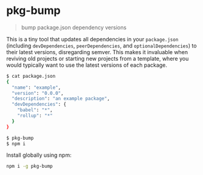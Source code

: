 # pkg-bump
> bump package.json dependency versions

This is a tiny tool that updates all dependencies in your `package.json` (including `devDependencies`, `peerDependencies`, and `optionalDependencies`) to their latest versions, disregarding semver. This makes it invaluable when reviving old projects or starting new projects from a template, where you would typically want to use the latest versions of each package.

```sh
$ cat package.json
{
  "name": "example",
  "version": "0.0.0",
  "description": "an example package",
  "devDependencies": {
    "babel": "*",
    "rollup": "*"
  }
}

$ pkg-bump
$ npm i
```

Install globally using npm:
```sh
npm i -g pkg-bump
```
